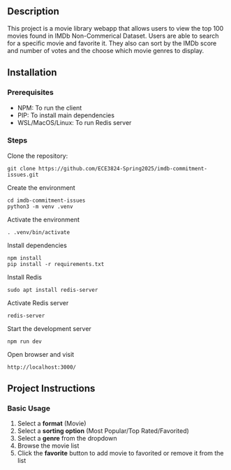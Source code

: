 ## Description
This project is a movie library webapp that allows users to view the top 100 movies found in IMDb Non-Commerical Dataset. Users are able to search for a specific movie and favorite it. They also can sort by the IMDb score and number of votes and the choose which movie genres to display.

## Installation
### Prerequisites
- NPM: To run the client
- PIP: To install main dependencies
- WSL/MacOS/Linux: To run Redis server

### Steps
Clone the repository:
```
git clone https://github.com/ECE3824-Spring2025/imdb-commitment-issues.git
```

Create the environment
```
cd imdb-commitment-issues
python3 -m venv .venv
```

Activate the environment
```
. .venv/bin/activate
```

Install dependencies
```
npm install
pip install -r requirements.txt
```

Install Redis
```
sudo apt install redis-server
```

Activate Redis server
```
redis-server
```

Start the development server
```
npm run dev
```

Open browser and visit
```
http://localhost:3000/
```

## Project Instructions
### Basic Usage
1. Select a **format** (Movie)
2. Select a **sorting option** (Most Popular/Top Rated/Favorited)
3. Select a **genre** from the dropdown
4. Browse the movie list
5. Click the **favorite** button to add movie to favorited or remove it from the  list

<!-- Trigger CI/CD Test -->
